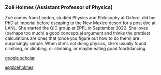 ### Zoë Holmes (Assistant Professor of Physics)

Zoë comes from London, studied Physics and Philosophy at Oxford, did her PhD at Imperial before escaping to the New Mexico desert for a post doc at LANL. She started the QIC group at EPFL in September 2022. She loves (perhaps too much) a good conceptual argument and thinks the prettiest calculations are ones that (once you figure out how to do them) are surprisingly simple. When she's not doing physics, she's usually found climbing, or climbing, or climbing, or maybe eating good food/dancing.

[google scholar](https://scholar.google.co.uk/citations?user=UFRCxUwAAAAJ&hl=en)

[@qzoeholmes](https://twitter.com/qZoeHolmes?ref_src=twsrc%5Egoogle%7Ctwcamp%5Eserp%7Ctwgr%5Eauthor)


